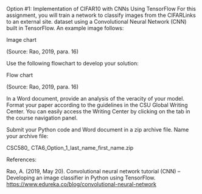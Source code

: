 Option #1: Implementation of CIFAR10 with CNNs Using TensorFlow
For this assignment, you will train a network to classify images from the CIFARLinks to an external site. dataset using a Convolutional Neural Network (CNN) built in TensorFlow. An example image follows:

Image chart

(Source: Rao, 2019, para. 16)

Use the following flowchart to develop your solution:

Flow chart

(Source: Rao, 2019, para. 16)

 

In a Word document, provide an analysis of the veracity of your model. Format your paper according to the guidelines in the CSU Global Writing Center. You can easily access the Writing Center by clicking on the tab in the course navigation panel.

 

Submit your Python code and Word document in a zip archive file. Name your archive file:

CSC580_ CTA6_Option_1_last_name_first_name.zip

References:

Rao, A. (2019, May 20). Convolutional neural network tutorial (CNN) – Developing an image classifier in Python using TensorFlow. https://www.edureka.co/blog/convolutional-neural-network